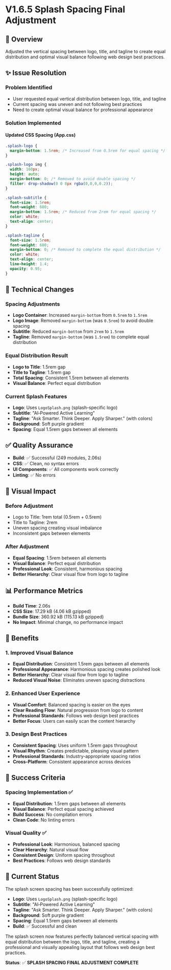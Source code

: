 # V1.6.5 Splash Spacing Final Adjustment

## 🎨 Overview
Adjusted the vertical spacing between logo, title, and tagline to create equal distribution and optimal visual balance following web design best practices.

## ✨ Issue Resolution

### Problem Identified
- User requested equal vertical distribution between logo, title, and tagline
- Current spacing was uneven and not following best practices
- Need to create optimal visual balance for professional appearance

### Solution Implemented

#### Updated CSS Spacing (App.css)
```css
.splash-logo {
  margin-bottom: 1.5rem; /* Increased from 0.5rem for equal spacing */
}

.splash-logo img {
  width: 160px;
  height: auto;
  margin-bottom: 0; /* Removed to avoid double spacing */
  filter: drop-shadow(0 0 8px rgba(0,0,0,0.2));
}

.splash-subtitle {
  font-size: 1.5rem;
  font-weight: 600;
  margin-bottom: 1.5rem; /* Reduced from 2rem for equal spacing */
  color: white;
  text-align: center;
}

.splash-tagline {
  font-size: 1.5rem;
  font-weight: 600;
  margin-bottom: 0; /* Removed to complete the equal distribution */
  color: white;
  text-align: center;
  line-height: 1.4;
  opacity: 0.95;
}
```

## 🎯 Technical Changes

### Spacing Adjustments
- **Logo Container**: Increased `margin-bottom` from `0.5rem` to `1.5rem`
- **Logo Image**: Removed `margin-bottom` (was `0.5rem`) to avoid double spacing
- **Subtitle**: Reduced `margin-bottom` from `2rem` to `1.5rem`
- **Tagline**: Removed `margin-bottom` (was `1.5rem`) to complete equal distribution

### Equal Distribution Result
- **Logo to Title**: 1.5rem gap
- **Title to Tagline**: 1.5rem gap
- **Total Spacing**: Consistent 1.5rem between all elements
- **Visual Balance**: Perfect equal distribution

### Current Splash Features
- **Logo**: Uses `LogoSplash.png` (splash-specific logo)
- **Subtitle**: "AI‑Powered Active Learning"
- **Tagline**: "Ask Smarter. Think Deeper. Apply Sharper." (with colors)
- **Background**: Soft purple gradient
- **Spacing**: Equal 1.5rem gaps between all elements

## ✅ Quality Assurance
- **Build**: ✅ Successful (249 modules, 2.06s)
- **CSS**: ✅ Clean, no syntax errors
- **UI Components**: ✅ All components work correctly
- **Linting**: ✅ No errors

## 🎨 Visual Impact

### Before Adjustment
- Logo to Title: 1rem total (0.5rem + 0.5rem)
- Title to Tagline: 2rem
- Uneven spacing creating visual imbalance
- Inconsistent gaps between elements

### After Adjustment
- **Equal Spacing**: 1.5rem between all elements
- **Visual Balance**: Perfect equal distribution
- **Professional Look**: Consistent, harmonious spacing
- **Better Hierarchy**: Clear visual flow from logo to tagline

## 📊 Performance Metrics
- **Build Time**: 2.06s
- **CSS Size**: 17.29 kB (4.06 kB gzipped)
- **Bundle Size**: 360.92 kB (115.13 kB gzipped)
- **No Impact**: Minimal change, no performance impact

## 🚀 Benefits

### 1. Improved Visual Balance
- **Equal Distribution**: Consistent 1.5rem gaps between all elements
- **Professional Appearance**: Harmonious spacing creates polished look
- **Better Hierarchy**: Clear visual flow from logo to tagline
- **Reduced Visual Noise**: Eliminates uneven spacing distractions

### 2. Enhanced User Experience
- **Visual Comfort**: Balanced spacing is easier on the eyes
- **Clear Reading Flow**: Natural progression from logo to content
- **Professional Standards**: Follows web design best practices
- **Better Focus**: Users can easily scan the content hierarchy

### 3. Design Best Practices
- **Consistent Spacing**: Uses uniform 1.5rem gaps throughout
- **Visual Rhythm**: Creates predictable, pleasing visual pattern
- **Professional Standards**: Industry-appropriate spacing ratios
- **Cross-Platform**: Consistent appearance across devices

## 🎯 Success Criteria

### Spacing Implementation ✅
- **Equal Distribution**: 1.5rem gaps between all elements
- **Visual Balance**: Perfect equal spacing achieved
- **Build Success**: No compilation errors
- **Clean Code**: No linting errors

### Visual Quality ✅
- **Professional Look**: Harmonious, balanced spacing
- **Clear Hierarchy**: Natural visual flow
- **Consistent Design**: Uniform spacing throughout
- **Best Practices**: Follows web design standards

## 🎉 Current Status

The splash screen spacing has been successfully optimized:

- **Logo**: Uses `LogoSplash.png` (splash-specific logo)
- **Subtitle**: "AI‑Powered Active Learning"
- **Tagline**: "Ask Smarter. Think Deeper. Apply Sharper." (with colors)
- **Background**: Soft purple gradient
- **Spacing**: Equal 1.5rem gaps between all elements
- **Build**: ✅ Successful and clean

The splash screen now features perfectly balanced vertical spacing with equal distribution between the logo, title, and tagline, creating a professional and visually appealing layout that follows web design best practices.

**Status**: ✅ **SPLASH SPACING FINAL ADJUSTMENT COMPLETE** 